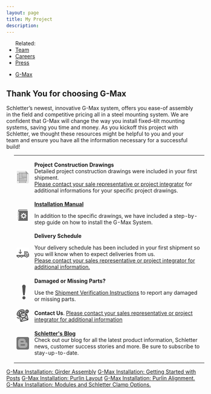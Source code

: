 ```yaml
---
layout: page
title: My Project
description: 
---
```

<style>body .galleria-thumbnails { margin: auto;} .galleria-theme-classic{background:#fff}</style>
<ul class="related-links right">
Related:<li><a href="team.html">Team</a></li>
<li><a href="careers.html">Careers</a></li>
<!--<li><a href="FAQs.html">FAQs</a></li>-->
<li><a href="press.html">Press</a></li>
</ul>
<ul class="nav nav-tabs responsive hidden-xs hidden-sm" >
<li class="active">
<a href="#tabs-1" data-toggle="tab">G-Max</a>
</li>
<!--<li class="">
<a href="#tabs-2" data-toggle="tab">Fs Uno</a></li>-->
<!--<li class="">
<a href="#tabs-3" data-toggle="tab">Components / Tools</a></li>
<li class="">
<a href="#tabs-4" data-toggle="tab">Installation Manual</a>
</li>-->
<!--<li class=""><a href="#tabs-5" data-toggle="tab">Project checklists</a></li>-->
</ul>

<div id="tabs" class="tab-content clearfix responsive hidden-xs hidden-sm">
<div id="tabs-1" class="tab-pane active">
<h2>Thank You for choosing G-Max</h2>
<div class="">
<p>
Schletter’s newest, innovative G-Max system, offers you ease-of assembly in the field and competitive pricing all in a steel mounting system.  We are confident that G-Max will change the way you install fixed–tilt mounting systems, saving you time and money. As you kickoff this project with Schletter, we thought these resources might be helpful to you and your team and ensure you have all the information necessary for a successful build!
</p>

 <div class="row">
 <table style="margin-left:20px" >
 <tr><td><a href="" target="_blank"><img class="img-responsive" style="width:50px; padding-right: 10px;" src="images/myprojects/drawings.png" /></a></td>
 <td><p><strong>Project Construction Drawings</strong><br>Detailed project construction drawings were included in your first shipment. <a href="teammap.html"><br>Please contact your sale representative or project integrator</a> for additional informations for your specific project drawings.</p></td></tr>
<tr><td><a href="https://www.schletter.us/support/MI-069%20G-Max%20Installation%20Manual%20V2.pdf" target="_blank">
<img  style="width:50px;padding-right: 10px;" src="images/myprojects/install manual.png"/></a></td>
<td><strong><a href="https://www.schletter.us/support/MI-069%20G-Max%20Installation%20Manual%20V2.pdf" target="_blank">Installation Manual</a></strong><br>
<p>In addition to the specific drawings, we have included a step-by-step guide on how to install the G-Max System.</p></td>
</tr>
<tr>
<td><a href="teammap.html" target="_blank">
    <img src="images/myprojects/shipping.png" class="img-responsive" style="width:50px;padding-right: 10px;"/></a>
    </td> <td><strong>Delivery Schedule</strong><p> Your delivery schedule has been included in your first shipment so you will know when to expect deliveries from us. <br> <a href="/teammap.html" target="_blank">Please contact your sales representative or project integrator for additional information.</a> </p></td> 
</tr>
<tr><td><img src="images/myprojects/damage.png"  class="img-responsive" style="height:40px; padding-left: 15px;"></td><td><strong>Damaged or Missing Parts?</strong> 
<p> Use the <a href="\support\OI-901 Shipment Verification Instructions.pdf">
 Shipment Verification Instructions</a> to report any damaged or missing parts.</p></td></tr>
 <tr><td> <a href="/teammap.html" target="_blank"><img src="images/myprojects/contact us.png" style="width:50px; padding-right: 12px;"></a></td><td><strong>Contact Us</strong>. 
 <a href="/teammap.html" target="_blank">Please contact your sales representative or project integrator for additional information</a>
 </td></tr>
 <tr><td><a href="/blog.html" target="_blank"><img src="images/myprojects/blogger.png" style="width:50px;float:left; padding-right: 10px;" class="img-responsive"/></a></td>
 <td><p><strong><a href="/blog.html" target="_blank">Schletter's Blog</a></strong> <br> Check out our blog for all the latest product information, Schletter news, customer success stories and more.  Be sure to subscribe to stay-up-to-date.</p></td>
 </tr>
 </table>
 

   
</div> 
 <div class="galleria2">
    <a href="https://www.youtube.com/watch?v=ZrIq7Fku7PQ"><span class="video">G-Max Installation: Girder Assembly</span></a>
    <a href="https://www.youtube.com/watch?v=bv8yYhTML2I"><span class="video">G-Max Installation: Getting Started with Posts</span></a>    
    <a href="https://www.youtube.com/watch?v=TCi-OIUQDrI"><span class="video">G-Max Installation: Purlin Layout</span></a>
    <a href="https://www.youtube.com/watch?v=7mHBdBAJueE"><span class="video">G-Max Installation: Purlin Alignment.</span></a>
    <a href="https://www.youtube.com/watch?v=rS0vSBiJJNU"><span class="video">G-Max Installation: Modules and Schletter Clamp Options.</span></a>
   
</div>
</div>
</div>

<!--<div id="tabs-2" class="tab-pane ">

<p class="col-md-4 col-sm-4 "> <img class="img-responsive" src="images/roof-mount-fixez.jpg" alt="Downloads for Roof Solar Mounting Systems"></p>
</div>-->

<!--<div id="tabs-3" class=" tab-pane ui-tabs-panel ui-widget-content ui-corner-bottom ui-tabs-hide ">

<p class="col-md-4 col-sm-4 "> <img class="img-responsive" src="images/ground-mount-fs-system.jpg" alt="Components of Solar Mounting Systems"></p>
</div>-->

<!--<div id="tabs-4" class="tab-pane ui-tabs-panel ui-widget-content ui-corner-bottom ui-tabs-hide">

<p class="col-md-4 col-sm-4 right">
<img class="img-responsive" src="images/ground-mount-pvmax.png" alt="Guides for Installing Schletter Solar Mounting Systems">
</p>

</div>-->

</div>

<style>
/*.row #myproject li {display:block; float:left; padding-top: 10px}
.row #myproject ul li { list-style: none;}
.row #myproject  li img{  float:left; }
.row #myproject li p{ text-align: right;float:right }*/
</style>
<script>
	 (function() { 
		 Galleria.loadTheme('/js/galleria/themes/classic/galleria.classic.min.js');
		 Galleria.run('.galleria,.galleria2');
		 Galleria.configure({
		debug: false // debug is now off for deployment
 });
	 }());
 </script>